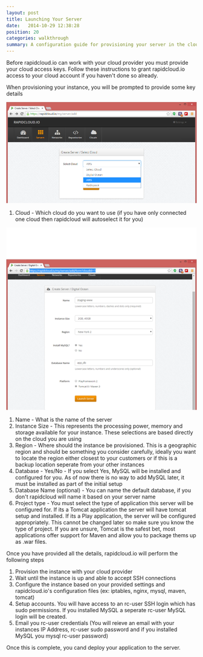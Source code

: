 ```yaml
---
layout: post
title: Launching Your Server
date:   2014-10-29 12:38:28
position: 20
categories: walkthrough
summary: A configuration guide for provisioning your server in the cloud. This guide will explain the configuration options you can provide and detail the steps rapidcloud.io will take on your behalf to get your instance ready.
---
```

Before rapidcloud.io can work with your cloud provider you must provide your cloud access keys. Follow these instructions to grant rapidcloud.io access to your cloud account if you haven't done so already. 

When provisioning your instance, you will be prompted to provide some key details

![Server Configuration](/assets/server_add_select_cloud.png)

1. Cloud - Which cloud do you want to use (if you have only connected one cloud then rapidcloud will autoselect it for you)

![Server Configuration](/assets/server_add.png)

1. Name - What is the name of the server
1. Instance Size - This represents the processing power, memory and storage available for your instance. These selections are based directly on the cloud you are using
1. Region - Where should the instance be provisioned. This is a geographic region and should be something you consider carefully, ideally you want to locate the region either closest to your customers or if this is a backup location seperate from your other instances
1. Database - Yes/No - If you select Yes, MySQL will be installed and configured for you. As of now there is no way to add MySQL later, it must be installed as part of the initial setup
1. Database Name (optional) - You can name the default database, if you don't rapidcloud will name it based on your server name
1. Project type - You must select the type of application this server will be configured for. If its a Tomcat application the server will have tomcat setup and installed. If its a Play application, the server will be configured appropriately. This cannot be changed later so make sure you know the type of project. If you are unsure, Tomcat is the safest bet, most applications offer support for Maven and allow you to package thems up as .war files.


Once you have provided all the details, rapidcloud.io will perform the following steps

1. Provision the instance with your cloud provider
1. Wait until the instance is up and able to accept SSH connections
1. Configure the instance based on your provided settings and rapidcloud.io's configuration files (ex: iptables, nginx, mysql, maven, tomcat)
1. Setup accounts. You will have access to an rc-user SSH login which has sudo permissions. If you installed MySQL a seperate rc-user MySQL login will be created.
1. Email you rc-user credentials (You will reieve an email with your instances IP Address, rc-user sudo password and if you installed MySQL you mysql rc-user password)


Once this is complete, you cand deploy your application to the server.